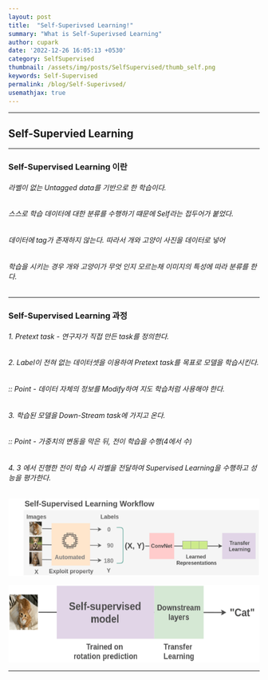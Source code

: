 ```yaml
---
layout: post
title:  "Self-Superivsed Learning!"
summary: "What is Self-Superivsed Learning"
author: cupark
date: '2022-12-26 16:05:13 +0530'
category: SelfSupervised
thumbnail: /assets/img/posts/SelfSupervised/thumb_self.png
keywords: Self-Supervised
permalink: /blog/Self-Superivsed/
usemathjax: true
---
```


---
## Self-Supervied Learning  
---

### Self-Supervised Learning 이란  

###### 라벨이 없는 Untagged data를 기반으로 한 학습이다.   
###### 스스로 학습 데이터에 대한 분류를 수행하기 떄문에 Self라는 접두어가 붙었다.   
###### 데이터에 tag가 존재하지 않는다. 따라서 개와 고양이 사진을 데이터로 넣어   
###### 학습을 시키는 경우 개와 고양이가 무엇 인지 모르는채 이미지의 특성에 따라 분류를 한다.  

---

### Self-Supervised Learning 과정  

###### 1. Pretext task - 연구자가 직접 만든 task를 정의한다.  
###### 2. Label이 전혀 없는 데이터셋을 이용하여 Pretext task를 목표로 모델을 학습시킨다.  
###### :: Point - 데이터 자체의 정보를 Modify하여 지도 학습처럼 사용해야 한다. 
###### 3. 학습된 모델을 Down-Stream task에 가지고 온다.  
###### :: Point - 가중치의 변동을 막은 뒤, 전이 학습을 수행(4에서 수)
###### 4. 3 에서 진행한 전이 학습 시 라벨을 전달하여 Supervised Learning을 수행하고 성능을 평가한다. 
<p align="center"><img src="/assets/img/posts/SelfSupervised/self-supervised-workflow.png"></p>
<p align="center"><img src="/assets/img/posts/SelfSupervised/self-supervised-finetuning.png"></p>

---
